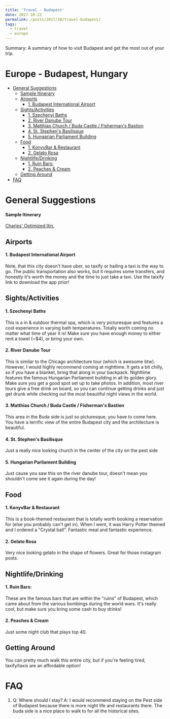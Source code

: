 ```yaml
---
title: 'Travel - Budapest'
date: 2017-10-22
permalink: /posts/2017/10/travel-budapest/
tags:
  - travel
  - europe
---
```


Summary: A summary of how to visit Budapest and get the most out of your trip.

# Europe - Budapest, Hungary
<!-- MarkdownTOC autolink="true" -->

- [General Suggestions](#general-suggestions)
    - [Sample Itinerary](#sample-itinerary)
    - [Airports](#airports)
        - [1. Budapest International Airport](#1-budapest-international-airport)
    - [Sights/Activities](#sightsactivities)
        - [1. Szechenyi Baths](#1-szechenyi-baths)
        - [2. River Danube Tour](#2-river-danube-tour)
        - [3. Matthias Church / Buda Castle / Fisherman's Bastion](#3-matthias-church--buda-castle--fishermans-bastion)
        - [4. St. Stephen's Basilisque](#4-st-stephens-basilisque)
        - [5. Hungarian Parliament Building](#5-hungarian-parliament-building)
    - [Food](#food)
        - [1. KonyvBar & Restaurant](#1-konyvbar--restaurant)
        - [2. Gelato Rosa](#2-gelato-rosa)
    - [Nightlife/Drinking](#nightlifedrinking)
        - [1. Ruin Bars:](#1-ruin-bars)
        - [2. Peaches & Cream](#2-peaches--cream)
    - [Getting Around](#getting-around)
- [FAQ](#faq)

<!-- /MarkdownTOC -->

# General Suggestions

#### Sample Itinerary
<a href="https://docs.google.com/spreadsheets/d/1gYT-UxSW0CtTBlGOznBtBnpnF5huMIQmP7xUmOPhynE/edit?usp=sharing">Charles' Optimized Itin.</a>

## Airports
#### 1. Budapest International Airport
Note, that this city doesn't have uber, so taxify or hailing a taxi is the way to go. The public transportation also works, but it requires some transfers, and honestly it's worth the money and the time to just take a taxi. Use the taixify link to download the app prior!

## Sights/Activities
#### 1. Szechenyi Baths
This is a in & outdoor thermal spa, which is very picturesque and features a cool experience in varying bath temperatures. Totally worth coming no matter what time of year it is! Make sure you have enough money to either rent a towel (~$4), or bring your own.

#### 2. River Danube Tour
This is similar to the Chicago architecture tour (which is awesome btw). However, I would highly recommend coming at nighttime. It gets a bit chilly, so if you have a blanket, bring that along in your backpack. Nighttime features the famous Hungarian Parliament building in all its golden glory. Make sure you get a good spot set up to take photos. In addition, most river tours give a free drink on board, so you can continue getting drinks and just get drunk while checking out the most beautiful night views in the world.

#### 3. Matthias Church / Buda Castle / Fisherman's Bastion
This area in the Buda side is just so picturesque, you have to come here. You have a terrific view of the entire Budapest city and the architecture is beautiful.

#### 4. St. Stephen's Basilisque
Just a really nice looking church in the center of the city on the pest side

#### 5. Hungarian Parliament Building
Just cause you saw this on the river danube tour, doesn't mean you shouldn't come see it again during the day! 

## Food
#### 1. KonyvBar & Restaurant
This is a book-themed restaurant that is totally worth booking a reservation for (else you probably can't get in). When I went, it was Harry Potter themed and I ordered a "Crystal ball". Fantastic meal and fantastic experience.

#### 2. Gelato Rosa
Very nice looking gelato in the shape of flowers. Great for those instagram posts.

## Nightlife/Drinking
#### 1. Ruin Bars:
These are the famous bars that are within the "ruins" of Budapest, which came about from the various bombings during the world wars. It's really cool, but make sure you bring some cash to buy drinks!

#### 2. Peaches & Cream
Just some night club that plays top 40. 

## Getting Around
You can pretty much walk this entire city, but if you're feeling tired, taxify/taxis are an affordable option!

# FAQ
1. Q: Where should I stay?
A: I would recommend staying on the Pest side of Budapest because there is more night life and restaurants there. The buda side is a nice place to walk to for all the historical sites.

